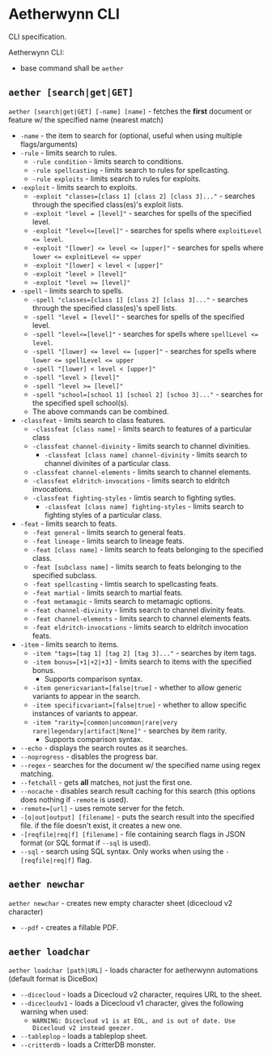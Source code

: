 # Aetherwynn CLI

CLI specification.

Aetherwynn CLI:
* base command shall be `aether`

## `aether [search|get|GET]`

`aether [search|get|GET] [-name] [name]` - fetches the **first** document or feature w/ the specified name (nearest match)
* `-name` - the item to search for (optional, useful when using multiple flags/arguments)
* `-rule` - limits search to rules.
  * `-rule condition` - limits search to conditions.
  * `-rule spellcasting` - limits search to rules for spellcasting.
  * `-rule exploits` - limits search to rules for exploits.
* `-exploit` - limits search to exploits.
  * `-exploit "classes=[class 1] [class 2] [class 3]..."` - searches through the specified class(es)'s exploit lists.
  * `-exploit "level = [level]"` - searches for spells of the specified level.
  * `-exploit "level<=[level]"` - searches for spells where `exploitLevel <= level`.
  * `-exploit "[lower] <= level <= [upper]"` - searches for spells where `lower <= exploitLevel <= upper`
  * `-exploit "[lower] < level < [upper]"`
  * `-exploit "level > [level]"`
  * `-exploit "level >= [level]"`
* `-spell` - limits search to spells.
  * `-spell "classes=[class 1] [class 2] [class 3]..."` - searches through the specified class(es)'s spell lists.
  * `-spell "level = [level]"` - searches for spells of the specified level.
  * `-spell "level<=[level]"` - searches for spells where `spellLevel <= level`.
  * `-spell "[lower] <= level <= [upper]"` - searches for spells where `lower <= spellLevel <= upper`
  * `-spell "[lower] < level < [upper]"`
  * `-spell "level > [level]"`
  * `-spell "level >= [level]"`
  * `-spell "school=[school 1] [school 2] [schoo 3]..."` - searches for the specified spell school(s).
  * The above commands can be combined.
* `-classfeat` - limits search to class features.
  * `-classfeat [class name]` - limits search to features of a particular class
  * `-classfeat channel-divinity` - limits search to channel divinities.
    * `-classfeat [class name] channel-divinity` - limits search to channel divinites of a particular class.
  * `-classfeat channel-elements` - limits search to channel elements.
  * `-classfeat eldritch-invocations` - limits search to eldritch invocations.
  * `-classfeat fighting-styles` - limtis search to fighting sytles.
    * `-classfeat [class name] fighting-styles` - limits search to fighting styles of a particular class.
* `-feat` - limits search to feats.
  * `-feat general` - limits search to general feats.
  * `-feat lineage` - limits search to lineage feats.
  * `-feat [class name]` - limits search to feats belonging to the specified class.
  * `-feat [subclass name]` - limits search to feats belonging to the specified subclass.
  * `-feat spellcasting` - limtis search to spellcasting feats.
  * `-feat martial` - limits search to martial feats.
  * `-feat metamagic` - limits search to metamagic options.
  * `-feat channel-divinity` - limits search to channel divinity feats.
  * `-feat channel-elements` - limits search to channel elements feats.
  * `-feat eldritch-invocations` - limits search to eldritch invocation feats.
* `-item` - limits search to items.
  * `-item "tags=[tag 1] [tag 2] [tag 3]..."` - searches by item tags.
  * `-item bonus=[+1|+2|+3]` - limits search to items with the specified bonus.
    * Supports comparison syntax.
  * `-item genericvariant=[false|true]` - whether to allow generic variants to appear in the search.
  * `-item specificvariant=[false|true]` - whether to allow specific instances of variants to appear.
  * `-item "rarity=[common|uncommon|rare|very rare|legendary|artifact|None]"` - searches by item rarity.
    * Supports comparison syntax.
* `--echo` - displays the search routes as it searches.
* `--noprogress` - disables the progress bar.
* `--regex` - searches for the document w/ the specified name using regex matching.
* `--fetchall` - gets **all** matches, not just the first one.
* `--nocache` - disables search result caching for this search (this options does nothing if `-remote` is used).
* `-remote=[url]` - uses remote server for the fetch.
* `-[o|out|output] [filename]` - puts the search result into the specified file. if the file doesn't exist, it creates a new one.
* `-[reqfile|req|f] [filename]` - file containing search flags in JSON format (or SQL format if `--sql` is used).
* `--sql` - search using SQL syntax. Only works when using the `-[reqfile|req|f]` flag.

## `aether newchar`
`aether newchar` - creates new empty character sheet (dicecloud v2 character)
* `--pdf` - creates a fillable PDF.

## `aether loadchar`

`aether loadchar [path|URL]` - loads character for aetherwynn automations (default format is DiceBox)
* `--dicecloud` - loads a Dicecloud v2 character, requires URL to the sheet.
* `--dicecloudv1` - loads a Dicecloud v1 character, gives the following warning when used:
  * `WARNING: Dicecloud v1 is at EOL, and is out of date. Use Dicecloud v2 instead geezer.`
* `--tableplop` - loads a tableplop sheet.
* `--critterdb` - loads a CritterDB monster.
